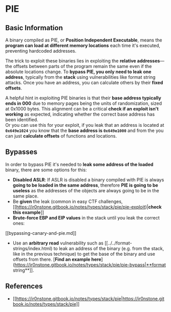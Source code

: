 # PIE


## Basic Information

A binary compiled as PIE, or **Position Independent Executable**, means the **program can load at different memory locations** each time it's executed, preventing hardcoded addresses.

The trick to exploit these binaries lies in exploiting the **relative addresses**—the offsets between parts of the program remain the same even if the absolute locations change. To **bypass PIE, you only need to leak one address**, typically from the **stack** using vulnerabilities like format string attacks. Once you have an address, you can calculate others by their **fixed offsets**.

A helpful hint in exploiting PIE binaries is that their **base address typically ends in 000** due to memory pages being the units of randomization, sized at 0x1000 bytes. This alignment can be a critical **check if an exploit isn't working** as expected, indicating whether the correct base address has been identified.\
Or you can use this for your exploit, if you leak that an address is located at **`0x649e1024`** you know that the **base address is `0x649e1000`** and from the you can just **calculate offsets** of functions and locations.

## Bypasses

In order to bypass PIE it's needed to **leak some address of the loaded** binary, there are some options for this:

- **Disabled ASLR**: If ASLR is disabled a binary compiled with PIE is always **going to be loaded in the same address**, therefore **PIE is going to be useless** as the addresses of the objects are always going to be in the same place.
- Be **given** the leak (common in easy CTF challenges, [[https://ir0nstone.gitbook.io/notes/types/stack/pie/pie-exploit)|**check this example**]]
- **Brute-force EBP and EIP values** in the stack until you leak the correct ones:

[[bypassing-canary-and-pie.md]]

- Use an **arbitrary read** vulnerability such as [[../../format-strings/index.html) to leak an address of the binary (e.g. from the stack, like in the previous technique) to get the base of the binary and use offsets from there. [**Find an example here**](https://ir0nstone.gitbook.io/notes/types/stack/pie/pie-bypass|**format string**]].

## References

- [[https://ir0nstone.gitbook.io/notes/types/stack/pie|https://ir0nstone.gitbook.io/notes/types/stack/pie]]



